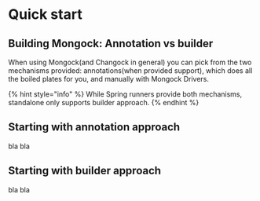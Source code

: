 # Quick start

## Building Mongock: Annotation vs builder

When using Mongock\(and Changock in general\) you can pick from the two mechanisms provided: annotations\(when provided support\), which does all the boiled plates for you, and manually with Mongock Drivers.

{% hint style="info" %}
While Spring runners provide both mechanisms, standalone only supports builder approach.
{% endhint %}

## Starting with annotation approach

bla bla

## Starting with builder approach

bla bla

